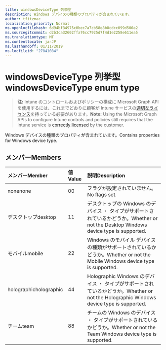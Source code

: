 ```yaml
---
title: windowsDeviceType 列挙型
description: Windows デバイスの種類のプロパティが含まれています。
author: tfitzmac
localization_priority: Normal
ms.openlocfilehash: 6d94bf34975c0bec7a7cb58e8b8cdcc099d500a2
ms.sourcegitcommit: d2b3ca32602ffa76cc7925d7f4d1e2258e611ea5
ms.translationtype: MT
ms.contentlocale: ja-JP
ms.lasthandoff: 01/11/2019
ms.locfileid: "27841084"
---
```

# <a name="windowsdevicetype-enum-type"></a><span data-ttu-id="50119-103">windowsDeviceType 列挙型</span><span class="sxs-lookup"><span data-stu-id="50119-103">windowsDeviceType enum type</span></span>

> <span data-ttu-id="50119-104">**注:** Intune のコントロールおよびポリシーの構成に Microsoft Graph API を使用するには、これまでどおりに顧客が Intune サービスの[適切なライセンス](https://go.microsoft.com/fwlink/?linkid=839381)を持っている必要があります。</span><span class="sxs-lookup"><span data-stu-id="50119-104">**Note:** Using the Microsoft Graph APIs to configure Intune controls and policies still requires that the Intune service is [correctly licensed](https://go.microsoft.com/fwlink/?linkid=839381) by the customer.</span></span>

<span data-ttu-id="50119-105">Windows デバイスの種類のプロパティが含まれています。</span><span class="sxs-lookup"><span data-stu-id="50119-105">Contains properties for Windows device type.</span></span>
## <a name="members"></a><span data-ttu-id="50119-106">メンバー</span><span class="sxs-lookup"><span data-stu-id="50119-106">Members</span></span>
|<span data-ttu-id="50119-107">メンバー</span><span class="sxs-lookup"><span data-stu-id="50119-107">Member</span></span>|<span data-ttu-id="50119-108">値</span><span class="sxs-lookup"><span data-stu-id="50119-108">Value</span></span>|<span data-ttu-id="50119-109">説明</span><span class="sxs-lookup"><span data-stu-id="50119-109">Description</span></span>|
|:---|:---|:---|
|<span data-ttu-id="50119-110">none</span><span class="sxs-lookup"><span data-stu-id="50119-110">none</span></span>|<span data-ttu-id="50119-111">0</span><span class="sxs-lookup"><span data-stu-id="50119-111">0</span></span>|<span data-ttu-id="50119-112">フラグが設定されていません。</span><span class="sxs-lookup"><span data-stu-id="50119-112">No flags set.</span></span>|
|<span data-ttu-id="50119-113">デスクトップ</span><span class="sxs-lookup"><span data-stu-id="50119-113">desktop</span></span>|<span data-ttu-id="50119-114">1</span><span class="sxs-lookup"><span data-stu-id="50119-114">1</span></span>|<span data-ttu-id="50119-115">デスクトップの Windows のデバイス ・ タイプがサポートされているかどうか。</span><span class="sxs-lookup"><span data-stu-id="50119-115">Whether or not the Desktop Windows device type is supported.</span></span>|
|<span data-ttu-id="50119-116">モバイル</span><span class="sxs-lookup"><span data-stu-id="50119-116">mobile</span></span>|<span data-ttu-id="50119-117">2</span><span class="sxs-lookup"><span data-stu-id="50119-117">2</span></span>|<span data-ttu-id="50119-118">Windows のモバイル デバイスの種類がサポートされているかどうか。</span><span class="sxs-lookup"><span data-stu-id="50119-118">Whether or not the Mobile Windows device type is supported.</span></span>|
|<span data-ttu-id="50119-119">holographic</span><span class="sxs-lookup"><span data-stu-id="50119-119">holographic</span></span>|<span data-ttu-id="50119-120">4</span><span class="sxs-lookup"><span data-stu-id="50119-120">4</span></span>|<span data-ttu-id="50119-121">Holographic Windows のデバイス ・ タイプがサポートされているかどうか。</span><span class="sxs-lookup"><span data-stu-id="50119-121">Whether or not the Holographic Windows device type is supported.</span></span>|
|<span data-ttu-id="50119-122">チーム</span><span class="sxs-lookup"><span data-stu-id="50119-122">team</span></span>|<span data-ttu-id="50119-123">8</span><span class="sxs-lookup"><span data-stu-id="50119-123">8</span></span>|<span data-ttu-id="50119-124">チームの Windows のデバイス ・ タイプがサポートされているかどうか。</span><span class="sxs-lookup"><span data-stu-id="50119-124">Whether or not the Team Windows device type is supported.</span></span>|



